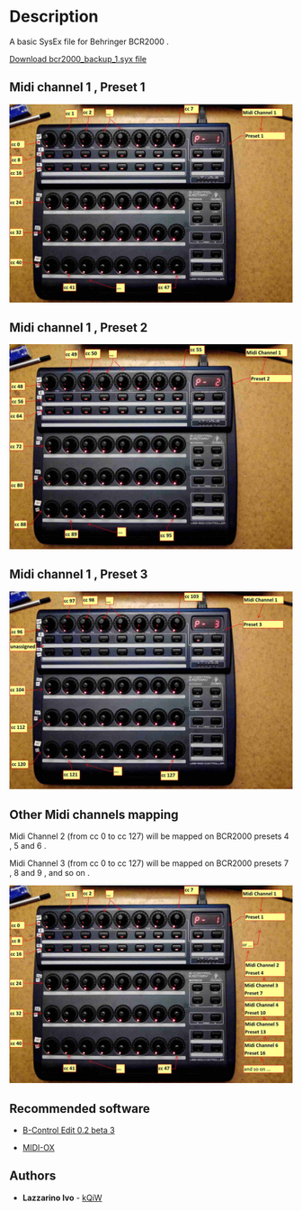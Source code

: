 
# Description

A basic SysEx file for Behringer BCR2000 .

[Download bcr2000_backup_1.syx file](https://github.com/kQiW/BCR2000_sysex_files/raw/master/bcr2000_backup_1.syx)


## Midi channel 1 , Preset 1

![Preset1](https://github.com/kQiW/BCR2000_sysex_files/blob/master/images/bcr2000_sysex_2_1.jpg)

## Midi channel 1 , Preset 2

![Preset2](https://github.com/kQiW/BCR2000_sysex_files/blob/master/images/bcr2000_sysex_2_2.jpg)

## Midi channel 1 , Preset 3

![Preset3](https://github.com/kQiW/BCR2000_sysex_files/blob/master/images/bcr2000_sysex_2_3.jpg)

## Other Midi channels mapping

Midi Channel 2 (from cc 0 to cc 127) will be mapped on BCR2000 presets 4 , 5 and 6 .

Midi Channel 3 (from cc 0 to cc 127) will be mapped on BCR2000 presets 7 , 8 and 9 ,
and so on . 


![Preset1](https://github.com/kQiW/BCR2000_sysex_files/blob/master/images/bcr2000_sysex_2_4.jpg)

## Recommended software

* [B-Control Edit 0.2 beta 3](https://www.musictri.be/Categories/Behringer/Computer-Audio/Desktop-Controllers/BCR2000/p/P0245)


* [MIDI-OX](http://www.midiox.com/)


## Authors

* **Lazzarino Ivo** - [kQiW](https://github.com/kQiW/)


